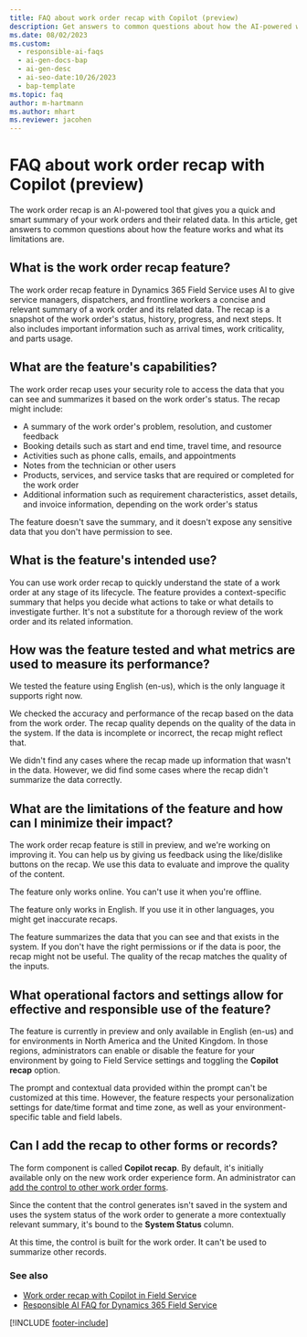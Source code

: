 ```yaml
---
title: FAQ about work order recap with Copilot (preview)
description: Get answers to common questions about how the AI-powered work order recap feature in Dynamics 365 Field Service helps you quickly understand the status and details of a work order.
ms.date: 08/02/2023
ms.custom:
  - responsible-ai-faqs
  - ai-gen-docs-bap
  - ai-gen-desc
  - ai-seo-date:10/26/2023
  - bap-template
ms.topic: faq
author: m-hartmann
ms.author: mhart
ms.reviewer: jacohen
---
```


# FAQ about work order recap with Copilot (preview)

The work order recap is an AI-powered tool that gives you a quick and smart summary of your work orders and their related data. In this article, get answers to common questions about how the feature works and what its limitations are.

## What is the work order recap feature?

The work order recap feature in Dynamics 365 Field Service uses AI to give service managers, dispatchers, and frontline workers a concise and relevant summary of a work order and its related data. The recap is a snapshot of the work order's status, history, progress, and next steps. It also includes important information such as arrival times, work criticality, and parts usage.

## What are the feature's capabilities?

The work order recap uses your security role to access the data that you can see and summarizes it based on the work order's status. The recap might include:

- A summary of the work order's problem, resolution, and customer feedback
- Booking details such as start and end time, travel time, and resource
- Activities such as phone calls, emails, and appointments
- Notes from the technician or other users
- Products, services, and service tasks that are required or completed for the work order
- Additional information such as requirement characteristics, asset details, and invoice information, depending on the work order's status

The feature doesn't save the summary, and it doesn't expose any sensitive data that you don't have permission to see.

## What is the feature's intended use?

You can use work order recap to quickly understand the state of a work order at any stage of its lifecycle. The feature provides a context-specific summary that helps you decide what actions to take or what details to investigate further. It's not a substitute for a thorough review of the work order and its related information.

## How was the feature tested and what metrics are used to measure its performance?

We tested the feature using English (en-us), which is the only language it supports right now.

We checked the accuracy and performance of the recap based on the data from the work order. The recap quality depends on the quality of the data in the system. If the data is incomplete or incorrect, the recap might reflect that.

We didn't find any cases where the recap made up information that wasn't in the data. However, we did find some cases where the recap didn't summarize the data correctly.

## What are the limitations of the feature and how can I minimize their impact?

The work order recap feature is still in preview, and we're working on improving it. You can help us by giving us feedback using the like/dislike buttons on the recap. We use this data to evaluate and improve the quality of the content.

The feature only works online. You can't use it when you're offline.

The feature only works in English. If you use it in other languages, you might get inaccurate recaps.

The feature summarizes the data that you can see and that exists in the system. If you don't have the right permissions or if the data is poor, the recap might not be useful. The quality of the recap matches the quality of the inputs.

## What operational factors and settings allow for effective and responsible use of the feature?

The feature is currently in preview and only available in English (en-us) and for environments in North America and the United Kingdom. In those regions, administrators can enable or disable the feature for your environment by going to Field Service settings and toggling the **Copilot recap** option.

The prompt and contextual data provided within the prompt can't be customized at this time. However, the feature respects your personalization settings for date/time format and time zone, as well as your environment-specific table and field labels.

## Can I add the recap to other forms or records?

The form component is called **Copilot recap**. By default, it's initially available only on the new work order experience form. An administrator can [add the control to other work order forms](/power-apps/maker/model-driven-apps/additional-controls-for-dynamics-365-for-phones-and-tablets#using-controls-in-the-form-designer).

Since the content that the control generates isn't saved in the system and uses the system status of the work order to generate a more contextually relevant summary, it's bound to the **System Status** column.

At this time, the control is built for the work order. It can't be used to summarize other records.

### See also

- [Work order recap with Copilot in Field Service](work-order-recap.md)
- [Responsible AI FAQ for Dynamics 365 Field Service](responsible-ai-overview.md)

[!INCLUDE [footer-include](../includes/footer-banner.md)]
